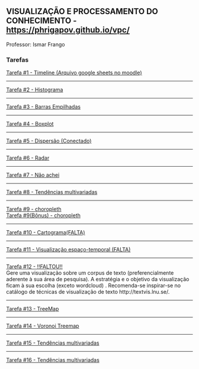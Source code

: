## VISUALIZAÇÃO E PROCESSAMENTO DO CONHECIMENTO - https://phrigapov.github.io/vpc/

Professor: Ismar Frango

### Tarefas
<a href="https://cdn.knightlab.com/libs/timeline3/latest/embed/index.html?source=1STBVFmd4RJsheDPFb1M88g7pWYNniy-1-Ebet3NA5Lc&font=Default&lang=en&initial_zoom=2&height=650">Tarefa #1 - Timeline (Arquivo google sheets no moodle)</a><br>
<hr />
<a href="tarefas/histograma.html">Tarefa #2 - Histograma</a><br>
<hr />
<a href="tarefas/barras_empilhadas.html">Tarefa #3 - Barras Empilhadas</a><br>
<hr />
<a href="tarefas/boxplot.html">Tarefa #4 - Boxplot</a><br>
<hr />
<a href="tarefas/scatterplot/trafego_total.html">Tarefa #5 - Dispersão (Conectado)</a><br>
<hr />
<a href="tarefas/radar/index.html">Tarefa #6 - Radar</a><br>
<hr />
<a href="tarefas/scatterplot/trafego_total.html">Tarefa #7 - Não achei</a><br>
<hr />
<a href="tarefas/temporal/temporal.html">Tarefa #8 - Tendências multivariadas</a><br>
<hr />
<a href="ismar/choropleth/sme_map.html">Tarefa #9 - choropleth</a><br>
<a href="ismar/choropleth/sme_map_sp.html">Tarefa #9(Bônus) - choropleth</a>
<hr />
<a href="tarefas/temporal/temporal.html">Tarefa #10 - Cartograma(FALTA)</a><br>
<hr />
<a href="tarefas/temporal/temporal.html">Tarefa #11 - Visualização espaço-temporal (FALTA)</a><br>
<hr />
<a href="tarefas/temporal/temporal.html">Tarefa #12 - !!FALTOU!!</a><br>
Gere uma visualização sobre um corpus de texto (preferencialmente
aderente à sua área de pesquisa). A estratégia e o objetivo da
visualização ficam à sua escolha (exceto wordcloud) .
Recomenda-se inspirar-se no catálogo de técnicas de visualização de
texto http://textvis.lnu.se/.
<hr />
<a href="tarefas/Treemap/tree.html">Tarefa #13 - TreeMap</a><br>
<hr />
<a href="tarefas/Treemap/voronoi.html">Tarefa #14 - Voronoi Treemap</a><br>
<hr />
<a href="tarefas/temporal/temporal.html">Tarefa #15 - Tendências multivariadas</a><br>
<hr />
<a href="tarefas/temporal/temporal.html">Tarefa #16 - Tendências multivariadas</a><br>
